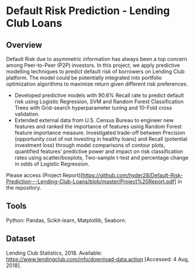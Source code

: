 # Default Risk Prediction - Lending Club Loans
## Overview
Default Risk due to asymmetric information has always been a top concern among Peer-to-Peer (P2P) investors. In this project, we apply predictive modelling techniques to predict default risk of borrowers on Lending Club platform. The model could be potentially integrated into portfolio optimization algorithms to maximize return given different risk preferences.
- Developed predictive models with 90.6% Recall rate to predict default risk using Logistic Regression, SVM and Random Forest Classification Trees with Grid-search hyperparameter tuning and 10-Fold cross validation. 
- Extended external data from U.S. Census Bureau to engineer new features and ranked the importance of features using Random Forest feature importance measure. Investigated trade-off between Precision (opportunity cost of not investing in healthy loans) and Recall (potential investment loss) through model comparisons of contour plots, quantified features’ predictive power and impact on risk classification rates using scatter/boxplots, Two-sample t-test and percentage change in odds of Logistic Regression.

Please access (Project Report)[https://github.com/hyder28/Default-Risk-Prediction---Lending-Club-Loans/blob/master/Project%20Report.pdf] in the repository.

## Tools
Python: Pandas, Scikit-learn, Matplotlib, Seaborn.

## Dataset
Lending Club Statistics, 2018. Available: https://www.lendingclub.com/info/download-data.action [Accessed: 4 Aug, 2018].
